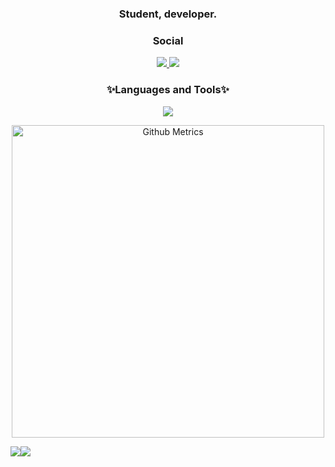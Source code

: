 <h3 align="center">Student, developer. </h3>







<h3 align="center">Social</h3>
<p align="center">
 <a target="_blank" href=https://github.com/efbiay>
  <img src=https://img.shields.io/github/followers/Efbiay?label=Takip%20et&style=social />
  </a>
   <a target="_blank" href=https://twitter.com/mustafakrc01>
  <img src=  https://img.shields.io/twitter/follow/mustafakrc01?label=Takip%20et%20%40mustafakrc01&logo=twitter&style=social />
  </a>
</p>




<h3 align="center">✨Languages and Tools✨</h3>
<p align="center">
  <a href="https://skillicons.dev">
    <img src="https://skillicons.dev/icons?i=html,css,js,ts,react,angular,next,python,nodejs,dotnet,java,postgres,linux,git" />
  </a>
</p>


</p>
</p>






<p align="center">
<img width="500" src="https://metrics.lecoq.io/efbiay" alt="Github Metrics">

</p>
</p>

![](https://github-readme-stats.vercel.app/api/top-langs/?username=efbiay&layout=compact&theme=tokyonight&langs_count=10)![](https://github-readme-stats.vercel.app/api?username=efbiay&&show_icons=true&title_color=ffffff&icon_color=bb2acf&text_color=daf7dc&bg_color=151515)

</p>
